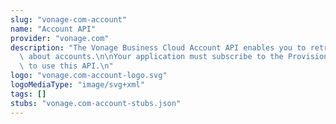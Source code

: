 ```yaml
---
slug: "vonage-com-account"
name: "Account API"
provider: "vonage.com"
description: "The Vonage Business Cloud Account API enables you to retrieve information\
  \ about accounts.\n\nYour application must subscribe to the Provisioning API suite\
  \ to use this API.\n"
logo: "vonage.com-account-logo.svg"
logoMediaType: "image/svg+xml"
tags: []
stubs: "vonage.com-account-stubs.json"
---
```

